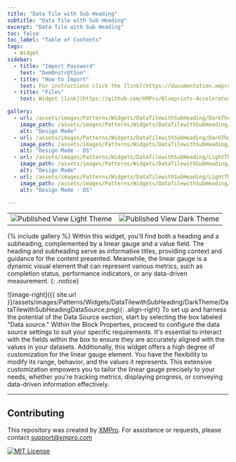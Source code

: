 ```yaml
---
title: "Data Tile with Sub Heading"
subtitle: "Data Tile with Sub Heading"
excerpt: "Data Tile with Sub Heading"
toc: false
toc_label: "Table of Contents"
tags:
  - Widget
sidebar:
  - title: "Import Password"
    text: "Dem0nstr@t1on"
  - title: "How to Import"
    text: For instructions click the [link](https://documentation.xmpro.com/how-tos/apps/manage-widgets#importing-widgets)
  - title: "Files"
    text: Widget [link](https://github.com/XMPro/Blueprints-Accelerators-Patterns/blob/master/Patterns/Widgets/Data%20Tile%20with%20Sub%20Heading.xwid)

gallery:
  - url: /assets/images/Patterns/Widgets/DataTilewithSubHeading/DarkTheme/DataTilewithSubHeadingDesignMode.png
    image_path: /assets/images/Patterns/Widgets/DataTilewithSubHeading/DarkTheme/DataTilewithSubHeadingDesignMode.png
    alt: "Design Mode"
  - url: /assets/images/Patterns/Widgets/DataTilewithSubHeading/DarkTheme/DataTilewithSubHeadingDataSource.png
    image_path: /assets/images/Patterns/Widgets/DataTilewithSubHeading/DarkTheme/DataTilewithSubHeadingDataSource.png
    alt: "Design Mode - DS"
  - url: /assets/images/Patterns/Widgets/DataTilewithSubHeading/LightTheme/DataTilewithSubHeadingDesignMode.png
    image_path: /assets/images/Patterns/Widgets/DataTilewithSubHeading/LightTheme/DataTilewithSubHeadingDesignMode.png
    alt: "Design Mode"
  - url: /assets/images/Patterns/Widgets/DataTilewithSubHeading/LightTheme/DataTilewithSubHeadingDataSource.png
    image_path: /assets/images/Patterns/Widgets/DataTilewithSubHeading/LightTheme/DataTilewithSubHeadingDataSource.png
    alt: "Design Mode - DS"

---
```

<table>
<tr>
  <td><img src="{{ site.url }}/assets/images/Patterns/Widgets/DataTilewithSubHeading/LightTheme/DataTilewithSubHeadingPublishedMode.png" alt="Published View Light Theme"/>
  </td>
  <td><img src="{{ site.url }}/assets/images/Patterns/Widgets/DataTilewithSubHeading/DarkTheme/DataTilewithSubHeadingPublishedMode.png" alt="Published View Dark Theme"/>
  </td>
</tr>
</table>
{% include gallery %}
Within this widget, you'll find both a heading and a subheading, complemented by a linear gauge and a value field. The heading and subheading serve as informative titles, providing context and guidance for the content presented. Meanwhile, the linear gauge is a dynamic visual element that can represent various metrics, such as completion status, performance indicators, or any data-driven measurement.
{: .notice}

![image-right]({{ site.url }}/assets/images/Patterns/Widgets/DataTilewithSubHeading/DarkTheme/DataTilewithSubHeadingDataSource.png){: .align-right}
To set up and harness the potential of the Data Source section, start by selecting the box labeled "Data source." Within the Block Properties, proceed to configure the data source settings to suit your specific requirements. It's essential to interact with the fields within the box to ensure they are accurately aligned with the values in your datasets. Additionally, this widget offers a high degree of customization for the linear gauge element. You have the flexibility to modify its range, behavior, and the values it represents. This extensive customization empowers you to tailor the linear gauge precisely to your needs, whether you're tracking metrics, displaying progress, or conveying data-driven information effectively.
<hr />

## Contributing
This repository was created by <a href="https://xmpro.com/">XMPro</a>. 
For assistance or requests, please contact <a href="mailto:support@xmpro.com">support@xmpro.com</a>

[![MIT License](https://img.shields.io/badge/License-MIT-green.svg)](https://choosealicense.com/licenses/mit/)
